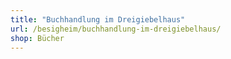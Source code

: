```yaml
---
title: "Buchhandlung im Dreigiebelhaus"
url: /besigheim/buchhandlung-im-dreigiebelhaus/
shop: Bücher
---
```

